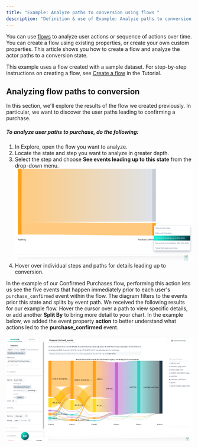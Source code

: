 ```yaml
---
title: "Example: Analyze paths to conversion using flows "
description: "Definition & use of Example: Analyze paths to conversion using flows "
---
```

You can use [flows](https://scuba.atlassian.net/wiki/spaces/LEXICON/pages/1302430081/Flow) to analyze user actions or sequence of actions over time. You can create a flow using existing properties, or create your own custom properties. This article shows you how to create a flow and analyze the actor paths to a conversion state.

This example uses a flow created with a sample dataset. For step-by-step instructions on creating a flow, see [Create a flow](../../../scuba-guides/scuba-tutorials/work-with-flows/create-a-flow) in the Tutorial.

## Analyzing flow paths to conversion

In this section, we'll explore the results of the flow we created previously. In particular, we want to discover the user paths leading to confirming a purchase.

##### To analyze user paths to purchase, do the following:

1. In Explore, open the flow you want to analyze.
2. Locate the state and step you want to analyze in greater depth. 
3. Select the step and choose **See events leading up to this state** from the drop-down menu.![](./attachments/eventPath.png)
4. Hover over individual steps and paths for details leading up to conversion.

In the example of our Confirmed Purchases flow, performing this action lets us see the five events that happen immediately prior to each user's `purchase_confirmed` event within the flow. The diagram filters to the events prior this state and splits by event path. We received the following results for our example flow. Hover the cursor over a path to view specific details, or add another **Split By** to bring more detail to your chart. In the example below, we added the event property **action** to better understand what actions led to the **purchase\_confirmed** event.

![](./attachments/eventPath_action.png)
